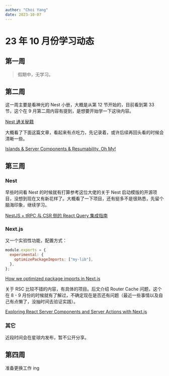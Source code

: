 ```yaml
---
author: "Choi Yang"
date: 2023-10-07
---
```


# 23 年 10 月份学习动态

## 第一周

> 假期中，无学习。

## 第二周

这一周主要是看神光的 Nest 小册，大概是从第 12 节开始的，目前看到第 33 节，这个在 9 月第二周内容有提到，是想要开始学一下这块内容。

[Nest 通关秘籍](https://juejin.cn/book/7226988578700525605)

大概看了下面这篇文章，看起来有点吃力，先记录着，或许后续再回头看的时候会清晰一些。

[Islands & Server Components & Resumability, Oh My!](https://dev.to/this-is-learning/islands-server-components-resumability-oh-my-319d)

## 第三周

### Nest

早些时间看 Nest 的时候就有打算参考这位大佬的关于 Nest 启动模版的开源项目，没想到现在又有新花样了。大概看了一下项目，还有挺多不是很熟悉，先留个脑海印象，继续学习。

[NestJS + tRPC 与 CSR 侧的 React Query 集成指南](https://innei.in/posts/programming/nestjs-with-trpc-and-dependency-injection)

### Next.js

又一个实验性功能，配置方式：

```javascript
module.exports = {
  experimental: {
    optimizePackageImports: ["my-lib"],
  },
};
```

[How we optimized package imports in Next.js](https://vercel.com/blog/how-we-optimized-package-imports-in-next-js)

关于 RSC 比较不错的内容，有具体的项目。后文介绍 Router Cache 问题，这个在 8 - 9 月份的时候就有了解过，不确定现在是否还有问题（最近一些事情以及自己有点懒了，没抽时间去验证实践）。

[Exploring React Server Components and Server Actions with Next.js](https://www.antstack.com/blog/exploring-react-server-components-and-server-actions-with-next-js/)

### 其它

近段时间会在星球内发布，暂不公开分享。

## 第四周

准备更换工作 ing
